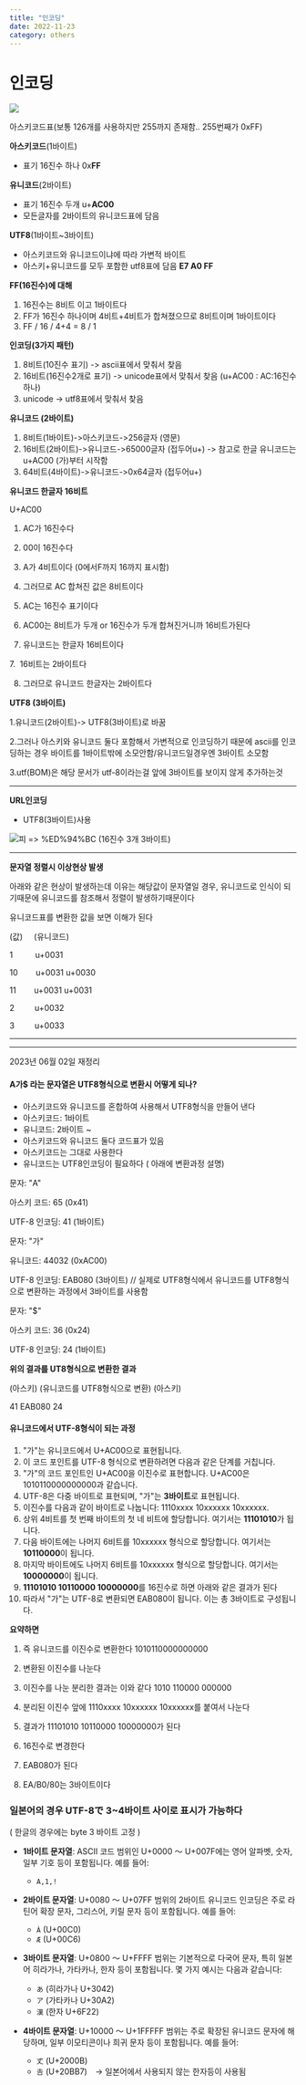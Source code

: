 ```yaml
---
title: "인코딩"
date: 2022-11-23
category: others
---
```


# 인코딩

![](/storage/20221123121206370166.jpg)

아스키코드표(보통 126개를 사용하지만 255까지 존재함.. 255번째가 0xFF)

**아스키코드**(1바이트)

* 표기 16진수 하나 0x**FF**

**유니코드**(2바이트)

* 표기 16진수 두개 u+**AC00**
* 모든글자를 2바이트의 유니코드표에 담음

**UTF8**(1바이트~3바이트)

* 아스키코드와 유니코드이냐에 따라 가변적 바이트
* 아스키+유니코드를 모두 포함한 utf8표에 담음 **E7 A0 FF**

**FF(16진수)에 대해**

1. 16진수는 8비트 이고 1바이트다
2. FF가 16진수 하나이며 4비트+4비트가 합쳐졌으므로 8비트이며 1바이트이다
3. FF / 16 / 4+4 = 8 / 1

**인코딩(3가지 패턴)**

1. 8비트(10진수 표기) -> ascii표에서 맞춰서 찾음
2. 16비트(16진수2개로 표기) -> unicode표에서 맞춰서 찾음 (u+AC00 : AC:16진수 하나)
3. unicode -> utf8표에서 맞춰서 찾음

**유니코드 (2바이트)**

1. 8비트(1바이트)->아스키코드->256글자 (영문)
2. 16비트(2바이트)->유니코드->65000글자 (접두어u+) -> 참고로 한글 유니코드는 u+AC00 (가)부터 시작함
3. 64비트(4바이트)->유니코드->0x64글자 (접두어u+)

**유니코드 한글자 16비트**

U+AC00

1. AC가 16진수다

2. 00이 16진수다

3. A가 4비트이다 (0에서F까지 16까지 표시함)

4. 그러므로 AC 합쳐진 값은 8비트이다

5. AC는 16진수 표기이다

6. AC00는 8비트가 두개 or 16진수가 두개 합쳐진거니까 16비트가된다

6. 유니코드는 한글자 16비트이다

7.  16비트는 2바이트다

8. 그러므로 유니코드 한글자는 2바이트다

**UTF8 (3바이트)**

1.유니코드(2바이트)-> UTF8(3바이트)로 바꿈

2.그러나 아스키와 유니코드 둘다 포함해서 가변적으로 인코딩하기 때문에 ascii를 인코딩하는 경우 바이트를 1바이트밖에 소모안함/유니코드일경우엔 3바이트 소모함

3.utf(BOM)은 해당 문서가 utf-8이라는걸 앞에 3바이트를 보이지 않게 추가하는것

---

**URL인코딩**

* UTF8(3바이트)사용

![](/storage/20230315020015964195.jpg)피 => %ED%94%BC (16진수 3개 3바이트)

---

**문자열 정렬시 이상현상 발생**

아래와 같은 현상이 발생하는데 이유는 해당값이 문자열일 경우, 유니코드로 인식이 되기때문에 유니코드를 참조해서 정렬이 발생하기때문이다

유니코드표를 변환한 값을 보면 이해가 된다

(값)     (유니코드)

1          u+0031

10        u+0031 u+0030

11        u+0031 u+0031

2         u+0032

3         u+0033

---

---

2023년 06월 02일 재정리

#### **A가$** 라는 문자열은 UTF8형식으로 변환시 어떻게 되나?

* 아스키코드와 유니코드를 혼합하여 사용해서 UTF8형식을 만들어 낸다
* 아스키코드: 1바이트
* 유니코드: 2바이트 ~
* 아스키코드와 유니코드 둘다 코드표가 있음
* 아스키코드는 그대로 사용한다
* 유니코드는 UTF8인코딩이 필요하다 ( 아래에 변환과정 설명)

문자: "A"

아스키 코드: 65 (0x41)

UTF-8 인코딩: 41 (1바이트)

문자: "가"

유니코드: 44032 (0xAC00)

UTF-8 인코딩: EAB080 (3바이트) // 실제로 UTF8형식에서 유니코드를 UTF8형식으로 변환하는 과정에서 3바이트를 사용함

문자: "$"

아스키 코드: 36 (0x24)

UTF-8 인코딩: 24 (1바이트)

**위의 결과를 UT8형식으로 변환한 결과**

(아스키) (유니코드를 UTF8형식으로 변환) (아스키)

41 EAB080 24

#### 

#### 

#### 

#### 

#### 

#### 

#### 

#### 

#### 유니코드에서 UTF-8형식이 되는 과정

1. "가"는 유니코드에서 U+AC00으로 표현됩니다.
2. 이 코드 포인트를 UTF-8 형식으로 변환하려면 다음과 같은 단계를 거칩니다.
3. "가"의 코드 포인트인 U+AC00을 이진수로 표현합니다. U+AC00은 1010110000000000과 같습니다.
4. UTF-8은 다중 바이트로 표현되며, "가"는 **3바이트**로 표현됩니다.
5. 이진수를 다음과 같이 바이트로 나눕니다: 1110xxxx 10xxxxxx 10xxxxxx.
6. 상위 4비트를 첫 번째 바이트의 첫 네 비트에 할당합니다. 여기서는 **11101010**가 됩니다.
7. 다음 바이트에는 나머지 6비트를 10xxxxxx 형식으로 할당합니다. 여기서는 **10110000**이 됩니다.
8. 마지막 바이트에도 나머지 6비트를 10xxxxxx 형식으로 할당합니다. 여기서는 **10000000**이 됩니다.
9. **11101010 10110000 10000000**를 16진수로 하면 아래와 같은 결과가 된다
10. 따라서 "가"는 UTF-8로 변환되면 EAB080이 됩니다. 이는 총 3바이트로 구성됩니다.

**요약하면**

1. 즉 유니코드를 이진수로 변환한다 1010110000000000

2. 변환된 이진수를 나눈다
3. 이진수를 나눈 분리한 결과는 이와 같다 1010 110000 000000
4. 분리된 이진수 앞에 1110xxxx 10xxxxxx 10xxxxxx를 붙여서 나눈다
5. 결과가 11101010 10110000 10000000가 된다
6. 16진수로 변경한다
7. EAB080가 된다
8. EA/B0/80는 3바이트이다

### **일본어의 경우 UTF-8で 3~4바이트 사이로 표시가 가능하다**

( 한글의 경우에는 byte 3 바이트 고정 )

* **1바이트 문자열**: ASCII 코드 범위인 U+0000 ～ U+007F에는 영어 알파벳, 숫자, 일부 기호 등이 포함됩니다. 예를 들어:

  + `A,1,!`
* **2바이트 문자열**: U+0080 ～ U+07FF 범위의 2바이트 유니코드 인코딩은 주로 라틴어 확장 문자, 그리스어, 키릴 문자 등이 포함됩니다. 예를 들어:

  + `À` (U+00C0)
  + `Æ` (U+00C6)
* **3바이트 문자열**: U+0800 ～ U+FFFF 범위는 기본적으로 다국어 문자, 특히 일본어 히라가나, 가타카나, 한자 등이 포함됩니다. 몇 가지 예시는 다음과 같습니다:

  + `あ` (히라가나 U+3042)
  + `ア` (가타카나 U+30A2)
  + `漢` (한자 U+6F22)
* **4바이트 문자열**: U+10000 ～ U+1FFFFF 범위는 주로 확장된 유니코드 문자에 해당하며, 일부 이모티콘이나 희귀 문자 등이 포함됩니다. 예를 들어:

  + `𠀋` (U+2000B)
  + `𠮷` (U+20BB7)　→ 일본어에서 사용되지 않는 한자등이 사용됨
